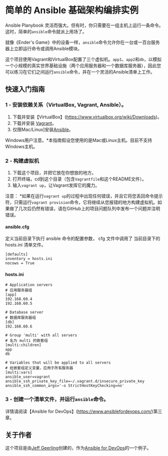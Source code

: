# 简单的 Ansible 基础架构编排实例

Ansible Planybook 灵活而强大。但有时，你只需要在一组主机上运行一条命令。这时，简单的`ansible`命令就派上用场了。

就像《Ender's Game》中的设备一样，`ansible`命令允许你在一台或一百台服务器上立即运行命令或调用Ansible模块。

这个项目使用Vagrant和VirtualBox配置了三个虚拟机。`app1`、`app2`和`db`，以模拟一个小规模的真实世界基础设施（两个应用服务器和一个数据库服务器），因此您可以练习在它们之间运行`ansible`命令，并在一个灵活的Ansible清单上工作。

## 快速入门指南

### 1 - 安装依赖关系（VirtualBox, Vagrant, Ansible）。

  1. 下载并安装【VirtualBox】(https://www.virtualbox.org/wiki/Downloads)。
  2. 下载并安装 [Vagrant](http://www.vagrantup.com/downloads.html)。
  3. 仅限Mac/Linux]安装[Ansible](http://docs.ansible.com/intro_installation.html)。

Windows用户注意。*本指南假设您使用的是Mac或Linux主机。目前不支持Windows主机。

### 2 - 构建虚拟机

  1. 下载这个项目，并把它放在你想放的地方。
  2. 打开终端，cd到这个目录（包含`Vagrantfile`和这个README文件）。
  3. 输入`vagrant up`，让Vagrant发挥它的魔力。

注意： *如果在运行`vagrant up`的过程中出现任何错误，并且它将您丢回命令提示符，只需运行`vagrant provision`命令，它将继续从您报错的地方构建虚拟机。如果做了几次后仍然有错误，请在GitHub上的项目问题队列中发布一个问题并注明错误。


#### ansible.cfg

定义当前目录下执行 ansible 命令的配置参数， cfg 文件中调用了 当前目录下的 hosts.ini 清单文件。
```
[defaults]
inventory = hosts.ini
nocows = True
```

#### hosts.ini

```
# Application servers
# 应用服务器组
[app]
192.168.60.4
192.168.60.5

# Database server
# 数据库服务器组
[db]
192.168.60.6

# Group 'multi' with all servers
# 名为 multi 的嵌套组
[multi:children]
app
db

# Variables that will be applied to all servers
# 给嵌套组定义变量，应用于所有服务器
[multi:vars]
ansible_user=vagrant
ansible_ssh_private_key_file=~/.vagrant.d/insecure_private_key
ansible_ssh_common_args='-o StrictHostKeyChecking=no'
```



### 3 - 创建一个清单文件，并运行`ansible`命令。

详情请阅读【Ansible for DevOps】(https://www.ansiblefordevops.com/)第三章。

## 关于作者

这个项目是由[Jeff Geerling](https://www.jeffgeerling.com/)创建的，作为[Ansible for DevOps](https://www.ansiblefordevops.com/)的一个例子。